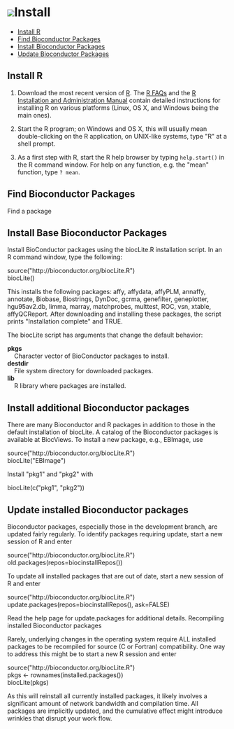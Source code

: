 ![](/images/icons/install.gif)Install
===========================================================

* [Install R](#install-R)  
* [Find Bioconductor Packages](#find-bioconductor-packages)  
* [Install Bioconductor Packages](#install-bioconductor-packages)  
* [Update Bioconductor Packages](#update-bioconductor-packages)


<h2 id="install-R"">Install R</h2>

1. Download the most recent version of [R][].  The [R FAQs][] and the [R
Installation and Administration Manual][1] contain detailed instructions
for installing R on various platforms (Linux, OS X, and Windows being
the main ones).

[R]: http://www.r-project.org/
[R FAQs]: http://cran.r-project.org/faqs.html
[1]: http://cran.r-project.org/doc/manuals/R-admin.html

2. Start the R program; on Windows and OS X, this will usually mean
   double-clicking on the R application, on UNIX-like systems, type
   "R" at a shell prompt.
   
3. As a first step with R, start the R help browser by typing
   `help.start()` in the R command window. For help on any
   function, e.g. the "mean" function, type `? mean`.


<h2 id="find-bioconductor-packages">Find Bioconductor Packages</h2>

Find a package

<h2 id="install-bioconductor-packages">Install Base Bioconductor Packages</h2>


Install BioConductor packages using the biocLite.R installation
script. In an R command window, type the following:

<p class="code_box">
    source("http://bioconductor.org/biocLite.R")<br/>
    biocLite()
</p>

This installs the following packages: affy, affydata, affyPLM,
annaffy, annotate, Biobase, Biostrings, DynDoc, gcrma, genefilter,
geneplotter, hgu95av2.db, limma, marray, matchprobes, multtest, ROC,
vsn, xtable, affyQCReport. After downloading and installing these
packages, the script prints "Installation complete" and TRUE.

The biocLite script has arguments that change the default behavior:

<p class="code_box">
    <b>pkgs</b><br/>
    &nbsp&nbsp&nbsp Character vector of BioConductor packages to install.<br/>
    <b>destdir</b><br/>
    &nbsp&nbsp&nbsp File system directory for downloaded packages.<br/>
    <b>lib</b><br/>
    &nbsp&nbsp&nbsp R library where packages are installed.<br/>
</p>

<h2>Install additional Bioconductor packages</h2>

There are many Bioconductor and R packages in addition to those in the
default installation of biocLite. A catalog of the Bioconductor
packages is available at BiocViews. To install a new package, e.g.,
EBImage, use

<p class="code_box">
    source("http://bioconductor.org/biocLite.R")<br/>
    biocLite("EBImage")
</p>

Install "pkg1" and "pkg2" with

<p class="code_box">
    biocLite(c("pkg1", "pkg2"))
</p>


<h2 id="update-bioconductor-packages">Update installed Bioconductor packages</h2>

Bioconductor packages, especially those in the development branch, are
updated fairly regularly. To identify packages requiring update, start
a new session of R and enter

<p class="code_box">
    source("http://bioconductor.org/biocLite.R")<br/>
    old.packages(repos=biocinstallRepos())
</p>

To update all installed packages that are out of date, start a new
session of R and enter

<p class="code_box">
    source("http://bioconductor.org/biocLite.R")<br/>
    update.packages(repos=biocinstallRepos(), ask=FALSE)
</p>

Read the help page for update.packages for additional details.
Recompiling installed Bioconductor packages

Rarely, underlying changes in the operating system require ALL
installed packages to be recompiled for source (C or Fortran)
compatibility. One way to address this might be to start a new R
session and enter

<p class="code_box">
    source("http://bioconductor.org/biocLite.R")<br/>
    pkgs <- rownames(installed.packages())<br/>
    biocLite(pkgs)
</p>

As this will reinstall all currently installed packages, it likely
involves a significant amount of network bandwidth and compilation
time. All packages are implicitly updated, and the cumulative effect
might introduce wrinkles that disrupt your work flow.

